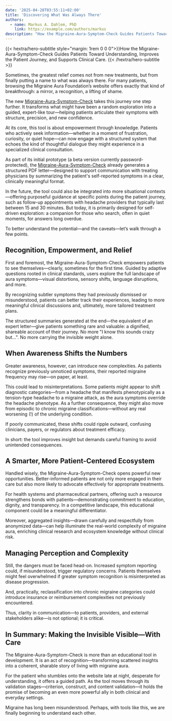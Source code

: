 ```yaml
---
date: '2025-04-28T03:55:11+02:00'
title: 'Discovering What Was Always There'
authors:
  - name: Markus A. Dahlem, PhD
    link: https://example.com/authors/markus
description: "How the Migraine-Aura-Symptom-Check Guides Patients Toward Understanding, Improves the Patient Journey, and Supports Clinical Care."
---
```


<div class="hx-mb-12">
{{< hextra/hero-subtitle style="margin: 1rem 0 0 0">}}How the Migraine-Aura-Symptom-Check Guides Patients Toward Understanding, Improves the Patient Journey, and Supports Clinical Care.
    {{< /hextra/hero-subtitle >}}
</div>

Sometimes, the greatest relief comes not from new treatments, but from finally putting a name to what was always there. For many patients, browsing the Migraine Aura Foundation’s website offers exactly that kind of breakthrough: a mirror, a recognition, a lifting of shame.

The new [Migraine-Aura-Symptom-Check](/aura-symptom-check/symptom-check-tools/) takes this journey one step further. It transforms what might have been a random exploration into a guided, expert-like tour—helping patients articulate their symptoms with structure, precision, and new confidence.

At its core, this tool is about empowerment through knowledge. Patients who actively seek information—whether in a moment of frustration, curiosity, or quiet hope—can now engage with a structured system that echoes the kind of thoughtful dialogue they might experience in a specialized clinical consultation.

As part of its initial prototype (a beta version currently password-protected), the [Migraine-Aura-Symptom-Check](/aura-symptom-check/symptom-check-tools/) already generates a structured PDF letter—designed to support communication with treating physicians by summarizing the patient's self-reported symptoms in a clear, clinically meaningful format.

In the future, the tool could also be integrated into more situational contexts—offering purposeful guidance at specific points during the patient journey, such as follow-up appointments with headache providers that typically last between 15 and 30 minutes. But today, it is primarily designed for self-driven exploration: a companion for those who search, often in quiet moments, for answers long overdue.

To better understand the potential—and the caveats—let’s walk through a few points.

## Recognition, Empowerment, and Relief
First and foremost, the Migraine-Aura-Symptom-Check empowers patients to see themselves—clearly, sometimes for the first time. Guided by adaptive questions rooted in clinical standards, users explore the full landscape of aura symptoms—visual distortions, sensory shifts, language disruptions, and more.

By recognizing subtler symptoms they had previously dismissed or misunderstood, patients can better track their experiences, leading to more meaningful clinical discussions and, ultimately, more tailored treatment plans.

The structured summaries generated at the end—the equivalent of an expert letter—give patients something rare and valuable: a dignified, shareable account of their journey. No more "I know this sounds crazy but...". No more carrying the invisible weight alone.

## When Awareness Shifts the Numbers
Greater awareness, however, can introduce new complexities. As patients recognize previously unnoticed symptoms, their reported migraine frequency may rise—on paper, at least.

This could lead to misinterpretations. Some patients might appear to shift diagnostic categories—from a headache that manifests phenotypically as a tension-type headache to a migraine attack, as the aura symptoms override the headache phenotype. As a further consequence, they might also move from episodic to chronic migraine classifications—without any real worsening (!) of the underlying condition.

If poorly communicated, these shifts could ripple outward, confusing clinicians, payers, or regulators about treatment efficacy.

In short: the tool improves insight but demands careful framing to avoid unintended consequences.

## A Smarter, More Patient-Centered Ecosystem
Handled wisely, the Migraine-Aura-Symptom-Check opens powerful new opportunities. Better-informed patients are not only more engaged in their care but also more likely to advocate effectively for appropriate treatments.

For health systems and pharmaceutical partners, offering such a resource strengthens bonds with patients—demonstrating commitment to education, dignity, and transparency. In a competitive landscape, this educational component could be a meaningful differentiator.

Moreover, aggregated insights—drawn carefully and respectfully from anonymized data—can help illuminate the real-world complexity of migraine aura, enriching clinical research and ecosystem knowledge without clinical risk.

## Managing Perception and Complexity
Still, the dangers must be faced head-on. Increased symptom reporting could, if misunderstood, trigger regulatory concerns. Patients themselves might feel overwhelmed if greater symptom recognition is misinterpreted as disease progression.

And, practically, reclassification into chronic migraine categories could introduce insurance or reimbursement complexities not previously encountered.

Thus, clarity in communication—to patients, providers, and external stakeholders alike—is not optional; it is critical.

## In Summary: Making the Invisible Visible—With Care

The Migraine-Aura-Symptom-Check is more than an educational tool in development. It is an act of recognition—transforming scattered insights into a coherent, sharable story of living with migraine aura.

For the patient who stumbles onto the website late at night, desperate for understanding, it offers a guided path. As the tool moves through its validation stages—criterion, construct, and content validation—it holds the promise of becoming an even more powerful ally in both clinical and everyday settings.

Migraine has long been misunderstood. Perhaps, with tools like this, we are finally beginning to understand each other.
